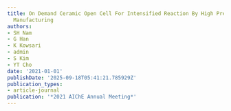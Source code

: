 ```yaml
---
title: On Demand Ceramic Open Cell For Intensified Reaction By High Precision Additive
  Manufacturing
authors:
- SH Nam
- G Han
- K Kowsari
- admin
- S Kim
- YT Cho
date: '2021-01-01'
publishDate: '2025-09-18T05:41:21.785929Z'
publication_types:
- article-journal
publication: '*2021 AIChE Annual Meeting*'
---
```

